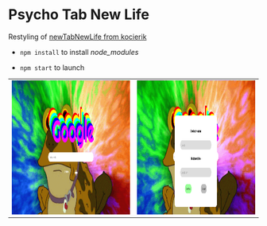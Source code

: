 # Psycho Tab New Life

Restyling of [newTabNewLife from kocierik](https://github.com/kocierik/newTabnewLife)

- `npm install` to install <em>node_modules</em>

- `npm start` to launch

<p align="center">
<table>
  <tr> 
    <td>
    <img src="./assets/img/pagePreview.png" width=440px height=270px />
    </td>
    <td>
  <img src="./assets/img/pagePreview2.png"  width=440px  height=270px />
    </td>
  </tr>
  </p>
